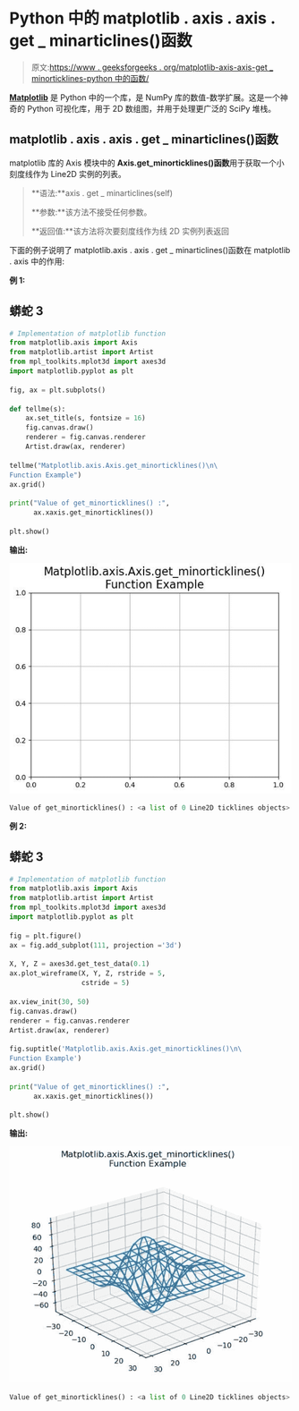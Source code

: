 # Python 中的 matplotlib . axis . axis . get _ minarticlines()函数

> 原文:[https://www . geeksforgeeks . org/matplotlib-axis-axis-get _ minorticklines-python 中的函数/](https://www.geeksforgeeks.org/matplotlib-axis-axis-get_minorticklines-function-in-python/)

[**Matplotlib**](https://www.geeksforgeeks.org/python-introduction-matplotlib/) 是 Python 中的一个库，是 NumPy 库的数值-数学扩展。这是一个神奇的 Python 可视化库，用于 2D 数组图，并用于处理更广泛的 SciPy 堆栈。

## matplotlib . axis . axis . get _ minarticlines()函数

matplotlib 库的 Axis 模块中的 **Axis.get_minorticklines()函数**用于获取一个小刻度线作为 Line2D 实例的列表。

> **语法:**axis . get _ minarticlines(self)
> 
> **参数:**该方法不接受任何参数。
> 
> **返回值:**该方法将次要刻度线作为线 2D 实例列表返回

下面的例子说明了 matplotlib.axis . axis . get _ minarticlines()函数在 matplotlib . axis 中的作用:

**例 1:**

## 蟒蛇 3

```py
# Implementation of matplotlib function 
from matplotlib.axis import Axis  
from matplotlib.artist import Artist 
from mpl_toolkits.mplot3d import axes3d   
import matplotlib.pyplot as plt   

fig, ax = plt.subplots()   

def tellme(s):   
    ax.set_title(s, fontsize = 16)   
    fig.canvas.draw()  
    renderer = fig.canvas.renderer  
    Artist.draw(ax, renderer)  

tellme("Matplotlib.axis.Axis.get_minorticklines()\n\
Function Example")
ax.grid()

print("Value of get_minorticklines() :",
      ax.xaxis.get_minorticklines())

plt.show()
```

**输出:**

![](img/5f18c34fc41ede35208093902584539e.png)

```py
Value of get_minorticklines() : <a list of 0 Line2D ticklines objects>
```

**例 2:**

## 蟒蛇 3

```py
# Implementation of matplotlib function 
from matplotlib.axis import Axis  
from matplotlib.artist import Artist 
from mpl_toolkits.mplot3d import axes3d   
import matplotlib.pyplot as plt   

fig = plt.figure()   
ax = fig.add_subplot(111, projection ='3d')   

X, Y, Z = axes3d.get_test_data(0.1)   
ax.plot_wireframe(X, Y, Z, rstride = 5,    
                  cstride = 5)   

ax.view_init(30, 50)  
fig.canvas.draw()  
renderer = fig.canvas.renderer  
Artist.draw(ax, renderer)   

fig.suptitle('Matplotlib.axis.Axis.get_minorticklines()\n\
Function Example')  
ax.grid()

print("Value of get_minorticklines() :",
      ax.xaxis.get_minorticklines())

plt.show()
```

**输出:**

![](img/d7994f4853daf150bdc489c476730d6f.png)

```py
Value of get_minorticklines() : <a list of 0 Line2D ticklines objects>

```